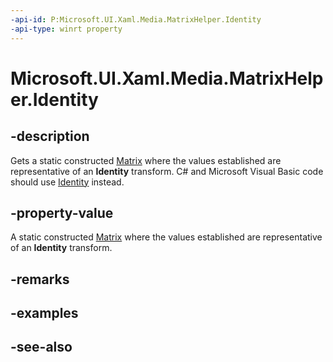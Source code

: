 ```yaml
---
-api-id: P:Microsoft.UI.Xaml.Media.MatrixHelper.Identity
-api-type: winrt property
---
```


<!-- Property syntax
public Windows.UI.Xaml.Media.Matrix Identity { get; }
-->

# Microsoft.UI.Xaml.Media.MatrixHelper.Identity

## -description
Gets a static constructed [Matrix](matrix.md) where the values established are representative of an **Identity** transform. C# and Microsoft Visual Basic code should use [Identity](matrix_identity.md) instead.

## -property-value
A static constructed [Matrix](matrix.md) where the values established are representative of an **Identity** transform.

## -remarks

## -examples

## -see-also
